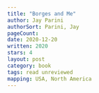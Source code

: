 ```yaml
---
title: "Borges and Me"
author: Jay Parini
authorSort: Parini, Jay
pageCount:
date: 2020-12-20
written: 2020
stars: 4
layout: post
category: book
tags: read unreviewed
mapping: USA, North America
---
```

